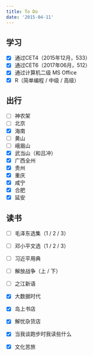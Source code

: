 ```yaml
---
title: To Do
date: '2015-04-11'
---
```


## 学习

- [x] 通过CET4（2015年12月，533）
- [x] 通过CET6（2017年06月，512）
- [x] 通过计算机二级 MS Office
- [x] R（简单编程 / 中级 / 高级）

## 出行

- [ ] 神农架
- [ ] 北京
- [x] 海南
- [ ] 黄山
- [ ] 峨眉山
- [x] 武当山（和吕冲）
- [x] 广西全州
- [x] 贵州
- [x] 重庆
- [x] 咸宁
- [x] 合肥
- [x] 延安

## 读书

- [ ] 毛泽东选集（1 / 2 / 3）
- [ ] 邓小平文选（1 / 2 / 3）
- [ ] 习近平用典
- [ ] 解放战争（上 / 下）
- [ ] 之江新语
- [x] 大数据时代
- [x] 岛上书店
- [x] 解忧杂货店
- [x] 当我谈跑步时我读些什么
- [x] 文化苦旅


